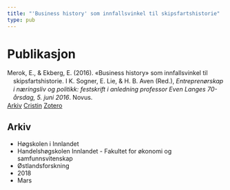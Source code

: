 ```yaml
---
title: "'Business history' som innfallsvinkel til skipsfartshistorie"
type: pub
---
```

<h1>Publikasjon</h1>
<article id="csl-bib-container-RF8C4N4F" class="csl-bib-container">
  <div class="csl-bib-body" style="line-height: 1.35; padding-left: 1em; text-indent:-1em;">
  <div class="csl-entry">Merok, E., &amp; Ekberg, E. (2016). &#xAB;Business history&#xBB; som innfallsvinkel til skipsfartshistorie. I K. Sogner, E. Lie, &amp; H. B. Aven (Red.), <i>Entrepren&#xF8;rskap i n&#xE6;ringsliv og politikk: festskrift i anledning professor Even Langes 70-&#xE5;rsdag, 5. juni 2016</i>. Novus.</div>
</div>
  <div class="csl-bib-buttons">
    <a href="#taxonomy-article-RF8C4N4F" class="csl-bib-button">Arkiv</a>
    <a href="https://app.cristin.no/results/show.jsf?id=1573715" alt="Cristin URL" class="csl-bib-button">Cristin</a>
    <a href="http://zotero.org/groups/5022929/items/RF8C4N4F" alt="Zotero URL" class="csl-bib-button">Zotero</a>
  </div>
  <div id="csl-bib-meta-container-RF8C4N4F"></div>
</article>
<div id="csl-bib-meta-RF8C4N4F" class="csl-bib-meta">
  <article id="taxonomy-article-RF8C4N4F" class="taxonomy-article">
    <h1>Arkiv</h1>
    <ul>
      <li>Høgskolen i Innlandet</li>
      <li>Handelshøgskolen Innlandet - Fakultet for økonomi og samfunnsvitenskap</li>
      <li>Østlandsforskning</li>
      <li>2018</li>
      <li>Mars</li>
    </ul>
  </article>
</div>

